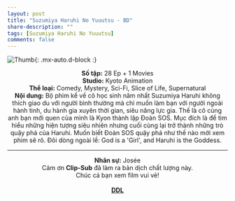 ```yaml
---
layout: post
title: "Suzumiya Haruhi No Yuuutsu - BD"
share-description: ""
tags: [Suzumiya Haruhi No Yuuutsu]
comments: false
---
```


![Thumb](https://tpn-team.github.io/assets/img/Suzumiya_Haruhi_no_Yuuutsu_thumb.jpg){: .mx-auto.d-block :}
<center>
<b>Số tập:</b> 28 Ep + 1 Movies<br>
<b>Studio:</b> Kyoto Animation <br>
<b>Thể loại:</b> Comedy, Mystery, Sci-Fi, Slice of Life, Supernatural <br>
<b>Nội dung:</b> Bộ phim kể về cô học sinh năm nhất Suzumiya Haruhi không thích giao du với người bình thường mà chỉ muốn làm bạn với người ngoài hành tinh, du hành gia xuyên thời gian, siêu năng lực gia. Thế là cô cùng anh bạn mới quen của mình là Kyon thành lập Đoàn SOS. Mục đích là để tìm hiểu những hiện tượng siêu nhiên nhưng cuối cùng lại trở thành những trò quậy phá của Haruhi. Muốn biết Đoàn SOS quậy phá như thế nào mời xem phim sẽ rõ.
Đôi dòng ngoài lề: God is a 'Girl', and Haruhi is the Goddess.
 <br>

<hr>

<b>Nhân sự:</b> Josée <br>
Cảm ơn <b>Clip-Sub</b> đã làm ra bản dịch chất lượng này. <br>
Chúc cá bạn xem film vui vẻ!<br><br>
<b><a href="https://github.com/TPN-Team/TPN-Team-DDL/blob/master/Suzumiya%20Haruhi%20no%20Yuuutsu.md">DDL</a></b> <br>
</center>
<!-- excerpt-end -->

